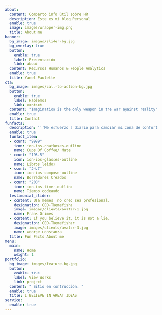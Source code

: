 ```yaml
---
about:
  content: Comparto info útil sobre HR
  description: Este es mi blog Personal
  enable: true
  image: images/wrapper-img.png
  title: About me
banner:
  bg_image: images/slider-bg.jpg
  bg_overlay: true
  button:
    enable: true
    label: Presentación
    link: about
  content: Recursos Humanos & People Analytics
  enable: true
  title: Yanel Paulette
cta:
  bg_image: images/call-to-action-bg.jpg
  button:
    enable: true
    label: Hablemos
    link: contact
  content: "Imagination is the only weapon in the war against reality"
  enable: true
  title: Contact
funfacts:
  description: '''Me esfuerzo a diario para cambiar mi zona de confort'''
  enable: true
  funfact_item:
  - count: "9999"
    icon: ion-ios-chatboxes-outline
    name: Cups Of Coffee/ Mate
  - count: "193.5"
    icon: ion-ios-glasses-outline
    name: Libros leidos
  - count: "34.7"
    icon: ion-ios-compose-outline
    name: Borradores Creados
  - count: "200"
    icon: ion-ios-timer-outline
    name: Tiempo codeando
  testimonial_slider:
  - content: Usa memes, no creo sea profesional.
    designation: CEO-Themefishe
    image: images/clients/avater-1.jpg
    name: Frank Grimes
  - content: If you believe it, it is not a lie.
    designation: CEO-Themefisher
    image: images/clients/avater-3.jpg
    name: George Constanza
  title: Fun Facts About me
menu:
  main:
    name: Home
    weight: 1
portfolio:
  bg_image: images/feature-bg.jpg
  button:
    enable: true
    label: View Works
    link: project
  content: " Sitio en contrucción. "
  enable: true
  title: I BELIEVE IN GREAT IDEAS
service:
  enable: true
---
```

